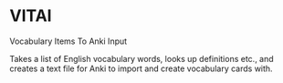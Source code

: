 # VITAI
Vocabulary Items To Anki Input

Takes a list of English vocabulary words, looks up definitions etc., and creates a text file for Anki to import and create vocabulary cards with.

